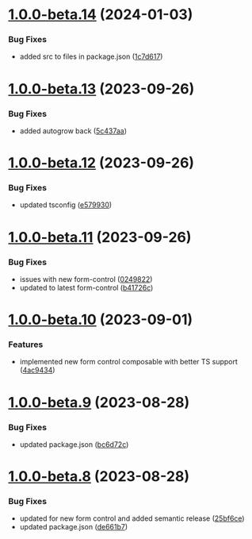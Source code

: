 # [1.0.0-beta.14](https://github.com/vue-interface/textarea-field/compare/v1.0.0-beta.13...v1.0.0-beta.14) (2024-01-03)


### Bug Fixes

* added src to files in package.json ([1c7d617](https://github.com/vue-interface/textarea-field/commit/1c7d617d5ede37e94aab988177514a521c80a7b3))

# [1.0.0-beta.13](https://github.com/vue-interface/textarea-field/compare/v1.0.0-beta.12...v1.0.0-beta.13) (2023-09-26)


### Bug Fixes

* added autogrow back ([5c437aa](https://github.com/vue-interface/textarea-field/commit/5c437aa6fb96c4189f71b995b9168646dcfa92f9))

# [1.0.0-beta.12](https://github.com/vue-interface/textarea-field/compare/v1.0.0-beta.11...v1.0.0-beta.12) (2023-09-26)


### Bug Fixes

* updated tsconfig ([e579930](https://github.com/vue-interface/textarea-field/commit/e579930379b5b94bcac1800947f2c732fa98ea69))

# [1.0.0-beta.11](https://github.com/vue-interface/textarea-field/compare/v1.0.0-beta.10...v1.0.0-beta.11) (2023-09-26)


### Bug Fixes

* issues with new form-control ([0249822](https://github.com/vue-interface/textarea-field/commit/0249822a1f6f483c536e97e21227c07afeebdb4d))
* updated to latest form-control ([b41726c](https://github.com/vue-interface/textarea-field/commit/b41726cd120cb0afb516acd2ed379d889c2ff2bc))

# [1.0.0-beta.10](https://github.com/vue-interface/textarea-field/compare/v1.0.0-beta.9...v1.0.0-beta.10) (2023-09-01)


### Features

* implemented new form control composable with better TS support ([4ac9434](https://github.com/vue-interface/textarea-field/commit/4ac9434d3a8a8e59594347e9077b3f3093ca2bb7))

# [1.0.0-beta.9](https://github.com/vue-interface/textarea-field/compare/v1.0.0-beta.8...v1.0.0-beta.9) (2023-08-28)


### Bug Fixes

* updated package.json ([bc6d72c](https://github.com/vue-interface/textarea-field/commit/bc6d72c3508b15031b39fccc805aa0d7c903b075))

# [1.0.0-beta.8](https://github.com/vue-interface/textarea-field/compare/v1.0.0-beta.7...v1.0.0-beta.8) (2023-08-28)


### Bug Fixes

* updated for new form control and added semantic release ([25bf6ce](https://github.com/vue-interface/textarea-field/commit/25bf6ce9305c9b72e6de42028e370236daf9f8e9))
* updated package.json ([de661b7](https://github.com/vue-interface/textarea-field/commit/de661b7ca615a4566402cf982161e1ead79550fb))
